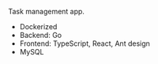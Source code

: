 Task management app.

- Dockerized
- Backend: Go
- Frontend: TypeScript, React, Ant design
- MySQL 
